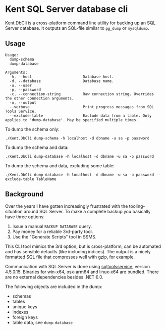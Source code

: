 # Kent SQL Server database cli
Kent.DbCli is a cross-platform command line utility for backing up an SQL Server database.
It outputs an SQL-file similar to `pg_dump` or `mysqldump`.

## Usage
```shell
Usage:
  dump-schema
  dump-database

Arguments:
  -h, --host                       Database host.
  -d, --database                   Database name.
  -u, --user
  -p, --password
  -c, --connection-string          Raw connection string. Overrides the other connection arguments.
  -o, --output
  --verbose                        Print progress messages from SQL Tools Service.
  --exclude-table                  Exclude data from a table. Only applies to 'dump-database'. May be specified multiple times.
```

To dump the schema only:
```shell
./Kent.DbCli dump-schema -h localhost -d dbname -u sa -p password
```

To dump the schema and data:
```shell
./Kent.DbCli dump-database -h localhost -d dbname -u sa -p password
```

To dump the schema and data, excluding some table:
```shell
./Kent.DbCli dump-database -h localhost -d dbname -u sa -p password --exclude-table TableName
```

## Background

Over the years I have gotten increasingly frustrated with the tooling-situation around
SQL Server. To make a complete backup you basically have three options:

1) Issue a manual `BACKUP DATABASE` query.
2) Pay money for a reliable 3rd-party tool.
3) Use the "Generate Scripts" tool in SSMS.

This CLI tool mimics the 3rd option, but is cross-platform, can be automated and has sensible
defaults (like including indices). The output is a nicely formatted SQL file that compresses well
with gzip, for example.

Communication with SQL Server is done using [sqltoolsservice](https://github.com/microsoft/sqltoolsservice),
version 4.5.0.15. Binaries for win-x64, osx-arm64 and linux-x64 are bundled. There are no external dependencies
besides .NET 6.0.

The following objects are included in the dump:
- schemas
- tables
- unique keys
- indexes
- foreign keys
- table data, see `dump-database`
